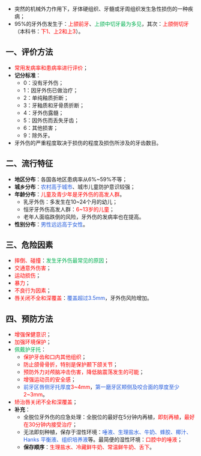 * 突然的机械外力作用下，牙体硬组织、牙髓或牙周组织发生急性损伤的一种疾病；
* 95%的牙外伤发生于：<font color="#ff0000">上颌前牙</font>、<font color="#00b050">上颌中切牙最为多见</font>，其次：<font color="#ff0000">上颌侧切牙</font>（本科书：<font color="#ff0000">下1、上2和上3</font>）。
## 一、评价方法
* <font color="#ff0000">常用发病率和患病率进行评价</font>；
* **记分标准**：
	* 0：没有牙外伤；
	* 1：因牙外伤已做治疗；
	* 2：单纯釉质折断；
	* 3：牙釉质和牙骨质折断；
	* 4：牙外伤露髓；
	* 5：因外伤而丢失牙齿；
	* 6：其他损害；
	* 9：除外牙。
* 牙外伤的严重程度取决于损伤的程度及损伤所涉及的牙齿数目。

## 二、流行特征
* **地区分布**：各国各地区患病率从6%~59%不等；
* **城乡分布**：<font color="#245bdb">农村高于城市</font>、城市儿童防护意识较强；
* **年龄分布**：<font color="#ff0000">儿童及青少年是牙外伤的高发人群</font>。
	* 乳牙外伤：多发生在10~24个月的幼儿；
	* 恒牙牙外伤高发人群：<font color="#ff0000">6~13岁的儿童</font>；
	* 老年人面临跌倒的风险，牙外伤的发病率也在提高。
* **性别分布**：<font color="#245bdb">男性远远高于女性</font>。

## 三、危险因素
* <font color="#ff0000">摔倒、碰撞</font>：<font color="#00b050">发生牙外伤最常见的原因</font>；
* <font color="#ff0000">交通意外伤害</font>；
* <font color="#ff0000">运动损伤</font>；
* <font color="#ff0000">暴力</font>；
* <font color="#ff0000">不良行为因素</font>；
* <font color="#ff0000">唇关闭不全和深覆盖</font>：<font color="#245bdb">覆盖超过3.5mm</font>，牙外伤风险增加。

## 四、预防方法
* <font color="#ff0000">增强保健意识</font>；
* <font color="#ff0000">加强环境保护</font>；
* <font color="#00b050">佩戴护牙托</font>：
	* <font color="#ff0000">保护牙齿和口内其他组织</font>；
	* <font color="#ff0000">防止颌骨骨折，特别是保护颞下颌关节</font>；
	* <font color="#ff0000">预防外力对颅脑冲击伤害，降低脑震荡发生的可能</font>；
	* <font color="#ff0000">增强运动员的安全感</font>；
	* <font color="#245bdb">前牙区唇侧牙托厚度</font><font color="#ff0000">3~4mm</font>，<font color="#245bdb">第一磨牙区颊侧及咬合面的厚度至少</font><font color="#ff0000">2~3mm</font>。
* <font color="#ff0000">矫治唇关闭不全和深覆盖</font>；
* **补充**：
	* 全脱位牙外伤的应急处理：全脱位的最好在5分钟内再植，<font color="#ff0000">即刻再植</font>，<font color="#ff0000">最好在30分钟内接受治疗</font>；
	* 无法即刻种植，保存于湿性环境：<font color="#245bdb">唾液、生理盐水、牛奶、蜂胶、椰汁、Hanks 平衡液、组织培养液</font>等。最简便的湿性环境：<font color="#ff0000">口腔中的唾液</font>；
	* **保存顺序**：<font color="#ff0000">生理盐水、冷藏鲜牛奶、常温鲜牛奶、舌下</font>。





